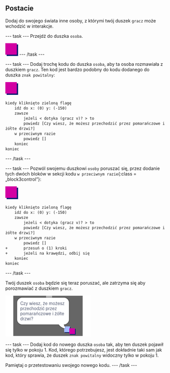 ## Postacie

Dodaj do swojego świata inne osoby, z którymi twój duszek `gracz` może wchodzić w interakcje.

\--- task \--- Przejdź do duszka `osoba`.

![Duszek osoby](images/person.png) \--- /task \---

\--- task \--- Dodaj trochę kodu do duszka `osoba`, aby ta osoba rozmawiała z duszkiem `gracz`. Ten kod jest bardzo podobny do kodu dodanego do duszka `znak powitalny`:

![osoba](images/person.png)

```blocks3
kiedy kliknięto zieloną flagę
    idź do x: (0) y: (-150)
    zawsze 
        jeżeli < dotyka (gracz v)? > to
        powiedz [Czy wiesz, że możesz przechodzić przez pomarańczowe i żółte drzwi?]
    w przeciwnym razie
        powiedz []
    koniec
koniec
```

\--- /task \---

\--- task \--- Pozwól swojemu duszkowi `osoby` poruszać się, przez dodanie tych dwóch bloków w sekcji kodu `w przeciwnym razie`{:class = „block3control”}:

![osoba](images/person.png)

```blocks3
kiedy kliknięto zieloną flagę
    idź do x: (0) y: (-150)
    zawsze 
        jeżeli < dotyka (gracz v)? > to
        powiedz [Czy wiesz, że możesz przechodzić przez pomarańczowe i żółte drzwi?]
    w przeciwnym razie
        powiedz []
+       przesuń o (1) kroki
+       jeżeli na krawędzi, odbij się
    koniec
koniec

```

\--- /task \---

Twój duszek `osoba` będzie się teraz poruszać, ale zatrzyma się aby porozmawiać z duszkiem `gracz`.

![zrzut ekranu](images/world-person-test.png)

\--- task \--- Dodaj kod do nowego duszka `osoba` tak, aby ten duszek pojawił się tylko w pokoju 1. Kod, którego potrzebujesz, jest dokładnie taki sam jak kod, który sprawia, że duszek `znak powitalny` widoczny tylko w pokoju 1.

Pamiętaj o przetestowaniu swojego nowego kodu. \--- /task \---